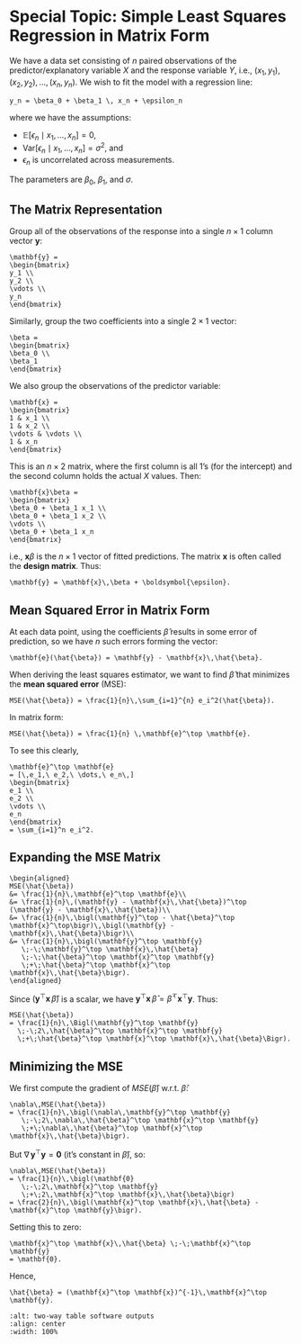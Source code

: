 # Special Topic: Simple Least Squares Regression in Matrix Form

We have a data set consisting of $n$ paired observations of the predictor/explanatory variable $X$ and the response variable $Y$, i.e., $(x_1, y_1), (x_2, y_2), \dots, (x_n, y_n)$. We wish to fit the model with a regression line:

```{math}
y_n = \beta_0 + \beta_1 \, x_n + \epsilon_n
```

where we have the assumptions: 
- $\mathbb{E}[\epsilon_n \mid x_1, \dots, x_n] = 0$, 
- $\text{Var}[\epsilon_n \mid x_1, \dots, x_n] = \sigma^2$, and 
- $\epsilon_n$ is uncorrelated across measurements.

The parameters are $\beta_0,\ \beta_1,$ and $\sigma$.


## The Matrix Representation

Group all of the observations of the response into a single $n\times 1$ column vector $\mathbf{y}$:

```{math}
\mathbf{y} =
\begin{bmatrix}
y_1 \\
y_2 \\
\vdots \\
y_n
\end{bmatrix}
```

Similarly, group the two coefficients into a single $2 \times 1$ vector:

```{math}
\beta =
\begin{bmatrix}
\beta_0 \\
\beta_1
\end{bmatrix}
```

We also group the observations of the predictor variable:

```{math}
\mathbf{x} =
\begin{bmatrix}
1 & x_1 \\
1 & x_2 \\
\vdots & \vdots \\
1 & x_n
\end{bmatrix}
```

This is an $n \times 2$ matrix, where the first column is all 1’s (for the intercept) and the second column holds the actual $X$ values. Then:

```{math}
\mathbf{x}\beta =
\begin{bmatrix}
\beta_0 + \beta_1 x_1 \\
\beta_0 + \beta_1 x_2 \\
\vdots \\
\beta_0 + \beta_1 x_n
\end{bmatrix}
```

i.e., $\mathbf{x}\beta$ is the $n \times 1$ vector of fitted predictions. The matrix $\mathbf{x}$ is often called the **design matrix**. Thus:

```{math}
\mathbf{y} = \mathbf{x}\,\beta + \boldsymbol{\epsilon}.
```


## Mean Squared Error in Matrix Form

At each data point, using the coefficients $\hat{\beta}$ results in some error of prediction, so we have $n$ such errors forming the vector:

```{math}
\mathbf{e}(\hat{\beta}) = \mathbf{y} - \mathbf{x}\,\hat{\beta}.
```

When deriving the least squares estimator, we want to find $\hat{\beta}$ that minimizes the **mean squared error** (MSE):

```{math}
MSE(\hat{\beta}) = \frac{1}{n}\,\sum_{i=1}^{n} e_i^2(\hat{\beta}).
```

In matrix form:

```{math}
MSE(\hat{\beta}) = \frac{1}{n} \,\mathbf{e}^\top \mathbf{e}.
```

To see this clearly,

```{math}
\mathbf{e}^\top \mathbf{e}
= [\,e_1,\ e_2,\ \dots,\ e_n\,]
\begin{bmatrix}
e_1 \\ 
e_2 \\ 
\vdots \\
e_n
\end{bmatrix}
= \sum_{i=1}^n e_i^2.
```



## Expanding the MSE Matrix

```{math}
\begin{aligned}
MSE(\hat{\beta})
&= \frac{1}{n}\,\mathbf{e}^\top \mathbf{e}\\
&= \frac{1}{n}\,(\mathbf{y} - \mathbf{x}\,\hat{\beta})^\top (\mathbf{y} - \mathbf{x}\,\hat{\beta})\\
&= \frac{1}{n}\,\bigl(\mathbf{y}^\top - \hat{\beta}^\top \mathbf{x}^\top\bigr)\,\bigl(\mathbf{y} - \mathbf{x}\,\hat{\beta}\bigr)\\
&= \frac{1}{n}\,\bigl(\mathbf{y}^\top \mathbf{y}
   \;-\;\mathbf{y}^\top \mathbf{x}\,\hat{\beta}
   \;-\;\hat{\beta}^\top \mathbf{x}^\top \mathbf{y}
   \;+\;\hat{\beta}^\top \mathbf{x}^\top \mathbf{x}\,\hat{\beta}\bigr).
\end{aligned}
```

Since $\bigl(\mathbf{y}^\top \mathbf{x}\,\hat{\beta}\bigr)$ is a scalar, we have $\mathbf{y}^\top \mathbf{x}\,\hat{\beta} = \hat{\beta}^\top \mathbf{x}^\top \mathbf{y}$. Thus:

```{math}
MSE(\hat{\beta})
= \frac{1}{n}\,\Bigl(\mathbf{y}^\top \mathbf{y}
  \;-\;2\,\hat{\beta}^\top \mathbf{x}^\top \mathbf{y}
  \;+\;\hat{\beta}^\top \mathbf{x}^\top \mathbf{x}\,\hat{\beta}\Bigr).
```



## Minimizing the MSE

We first compute the gradient of $MSE(\hat{\beta})$ w.r.t. $\hat{\beta}$:

```{math}
\nabla\,MSE(\hat{\beta})
= \frac{1}{n}\,\bigl(\nabla\,\mathbf{y}^\top \mathbf{y}
   \;-\;2\,\nabla\,\hat{\beta}^\top \mathbf{x}^\top \mathbf{y}
   \;+\;\nabla\,\hat{\beta}^\top \mathbf{x}^\top \mathbf{x}\,\hat{\beta}\bigr).
```

But $\nabla\,\mathbf{y}^\top \mathbf{y} = \mathbf{0}$ (it’s constant in $\hat{\beta}$), so:

```{math}
\nabla\,MSE(\hat{\beta})
= \frac{1}{n}\,\bigl(\mathbf{0}
   \;-\;2\,\mathbf{x}^\top \mathbf{y}
   \;+\;2\,\mathbf{x}^\top \mathbf{x}\,\hat{\beta}\bigr)
= \frac{2}{n}\,\bigl(\mathbf{x}^\top \mathbf{x}\,\hat{\beta} - \mathbf{x}^\top \mathbf{y}\bigr).
```

Setting this to zero:

```{math}
\mathbf{x}^\top \mathbf{x}\,\hat{\beta} \;-\;\mathbf{x}^\top \mathbf{y}
= \mathbf{0}.
```

Hence,

```{math}
\hat{\beta} = (\mathbf{x}^\top \mathbf{x})^{-1}\,\mathbf{x}^\top \mathbf{y}.
```



```{figure} _image/1601.png
:alt: two-way table software outputs
:align: center
:width: 100%

```

